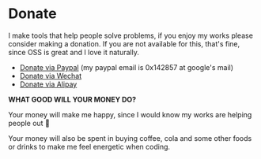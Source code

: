# Donate

I make tools that help people solve problems, if you enjoy my works please consider making a donation. If you are not available for this, that's fine, since OSS is great and I love it naturally.

- [Donate via Paypal](https://www.paypal.me/egoistian) (my paypal email is 0x142857 at google's mail)
- [Donate via Wechat](http://ww4.sinaimg.cn/large/a15b4afegw1f72ib6rj67j20u00tvgnj.jpg)
- [Donate via Alipay](http://ww4.sinaimg.cn/large/a15b4afegw1f72ib54hybj20qo0nndh5.jpg)

**WHAT GOOD WILL YOUR MONEY DO?**

Your money will make me happy, since I would know my works are helping people out 🙂

Your money will also be spent in buying coffee, cola and some other foods or drinks to make me feel energetic when coding.
